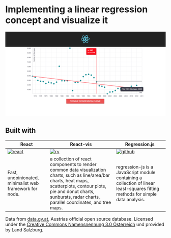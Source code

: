 # Implementing a linear regression concept and visualize it

![img](./public/imgs/screen.png)

## Built with 

|React|React-vis| Regression.js|
|--|--|--|
|[![react](https://discoversdkcdn.azureedge.net/postscontent/logo-578x270.png)](https://facebook.github.io/react/)|[![rv](https://github.com/uber/react-vis/raw/master/docs/assets/react-vis.gif?raw=true)](https://github.com/uber/react-vis)|[![github](https://assets-cdn.github.com/images/modules/logos_page/GitHub-Mark.png)](https://github.com/Tom-Alexander/regression-js)|
|Fast, unopinionated, minimalist web framework for node.|a collection of react components to render common data visualization charts, such as line/area/bar charts, heat maps, scatterplots, contour plots, pie and donut charts, sunbursts, radar charts, parallel coordinates, and tree maps.|regression-js is a JavaScript module containing a collection of linear least-squares fitting methods for simple data analysis.|

Data from [data.gv.at](https://www.data.gv.at/), Austrias official open source database. Licensed under the [Creative Commons Namensnennung 3.0 Österreich](https://creativecommons.org/licenses/by/3.0/at/deed.en) und provided by Land Salzburg.
